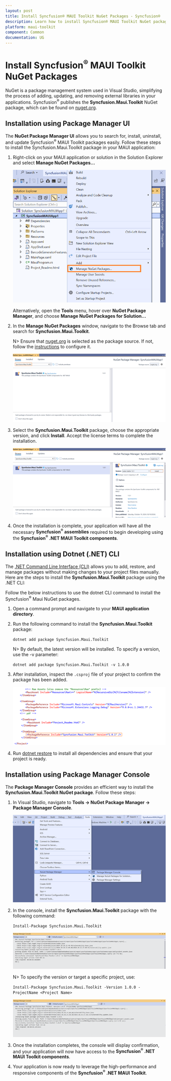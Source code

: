 ```yaml
---
layout: post
title: Install Syncfusion® MAUI Toolkit NuGet Packages - Syncfusion®
description: Learn how to install Syncfusion® MAUI Toolkit NuGet packages from Package manager and NuGet manager.
platform: maui-toolkit
component: Common
documentation: UG
---
```


# Install Syncfusion<sup>®</sup> MAUI Toolkit NuGet Packages

NuGet is a package management system used in Visual Studio, simplifying the process of adding, updating, and removing external libraries in your applications. Syncfusion<sup>®</sup> publishes the **Syncfusion.Maui.Toolkit** NuGet package, which can be found on [nuget.org](https://www.nuget.org/packages?q=Syncfusion.Maui.Toolkit).

## Installation using Package Manager UI

The **NuGet Package Manager UI** allows you to search for, install, uninstall, and update Syncfusion<sup>®</sup> MAUI Toolkit packages easily. Follow these steps to install the Syncfusion.Maui.Toolkit package in your MAUI application:

1. Right-click on your MAUI application or solution in the Solution Explorer and select **Manage NuGet Packages...**

    ![Manage NuGet Packages add-in](images/ManageNuGet.png)

    Alternatively, open the **Tools** menu, hover over **NuGet Package Manager**, and choose **Manage NuGet Packages for Solution...**

2. In the **Manage NuGet Packages** window, navigate to the Browse tab and search for **Syncfusion.Maui.Toolkit**.

    N> Ensure that [nuget.org](https://api.nuget.org/v3/index.json) is selected as the package source. If not, follow the [instructions](https://learn.microsoft.com/en-us/nuget/consume-packages/install-use-packages-visual-studio#package-sources) to configure it.

    ![MAUI NuGet Packages Search](images/NuGetsearch.png)

3. Select the **Syncfusion.Maui.Toolkit** package, choose the appropriate version, and click **Install**. Accept the license terms to complete the installation.

    ![MAUI NuGet Packages Install](images/InstallNuGet.png)

4. Once the installation is complete, your application will have all the necessary **Syncfusion<sup>®</sup> assemblies** required to begin developing using the **Syncfusion<sup>®</sup> .NET MAUI Toolkit components**.

## Installation using Dotnet (.NET) CLI

The [.NET Command Line Interface (CLI)](https://learn.microsoft.com/en-us/nuget/consume-packages/install-use-packages-dotnet-cli) allows you to add, restore, and manage packages without making changes to your project files manually. Here are the steps to install the **Syncfusion.Maui.Toolkit** package using the .NET CLI:

Follow the below instructions to use the dotnet CLI command to install the Syncfusion<sup>®</sup> Maui NuGet packages.

1. Open a command prompt and navigate to your **MAUI application directory**.

2. Run the following command to install the **Syncfusion.Maui.Toolkit** package:

    ```dotnet add package Syncfusion.Maui.Toolkit```


    N>  By default, the latest version will be installed. To specify a version, use the -v parameter:
	
	```dotnet add package Syncfusion.Maui.Toolkit -v 1.0.0```

3. After installation, inspect the `.csproj` file of your project to confirm the package has been added.

      ![MAUI Package Entry ](images/packageentry.png)

4. Run  [dotnet restore](https://learn.microsoft.com/en-us/dotnet/core/tools/dotnet-restore?tabs=netcore2x) to install all dependencies and ensure that your project is ready.

## Installation using Package Manager Console

The **Package Manager Console**  provides an efficient way to install the **Syncfusion.Maui.Toolkit NuGet package**. Follow these steps:

1. In Visual Studio, navigate to **Tools -> NuGet Package Manager -> Package Manager Console**.

    ![Package Manager Console ](images/console.png)

2. In the console, install the **Syncfusion.Maui.Toolkit** package with the following command:

    ```Install-Package Syncfusion.Maui.Toolkit```

     ![Package Manager Console output ](images/ConsoleInstallationOutput.png)

    N> To specify the version or target a specific project, use:

    ```Install-Package Syncfusion.Maui.Toolkit -Version 1.0.0 - ProjectName <Project Name>```
   
   ![Package Manager Console output ](images/ConsoleInstallationProjectOutput.png)

3. Once the installation completes, the console will display confirmation, and your application will now have access to the **Syncfusion<sup>®</sup> .NET MAUI Toolkit components**.

4. Your application is now ready to leverage the high-performance and responsive components of the **Syncfusion<sup>®</sup> .NET MAUI Toolkit**.
